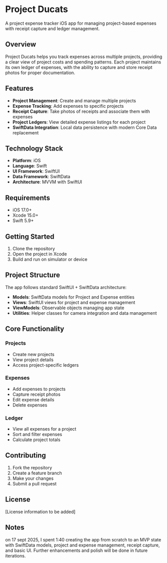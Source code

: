 # Project Ducats

A project expense tracker iOS app for managing project-based expenses with receipt capture and ledger management.

## Overview

Project Ducats helps you track expenses across multiple projects, providing a clear view of project costs and spending patterns. Each project maintains its own ledger of expenses, with the ability to capture and store receipt photos for proper documentation.

## Features

- **Project Management**: Create and manage multiple projects
- **Expense Tracking**: Add expenses to specific projects
- **Receipt Capture**: Take photos of receipts and associate them with expenses
- **Project Ledgers**: View detailed expense listings for each project
- **SwiftData Integration**: Local data persistence with modern Core Data replacement

## Technology Stack

- **Platform**: iOS
- **Language**: Swift
- **UI Framework**: SwiftUI
- **Data Framework**: SwiftData
- **Architecture**: MVVM with SwiftUI

## Requirements

- iOS 17.0+
- Xcode 15.0+
- Swift 5.9+

## Getting Started

1. Clone the repository
2. Open the project in Xcode
3. Build and run on simulator or device

## Project Structure

The app follows standard SwiftUI + SwiftData architecture:

- **Models**: SwiftData models for Project and Expense entities
- **Views**: SwiftUI views for project and expense management
- **ViewModels**: Observable objects managing app state
- **Utilities**: Helper classes for camera integration and data management

## Core Functionality

### Projects
- Create new projects
- View project details
- Access project-specific ledgers

### Expenses
- Add expenses to projects
- Capture receipt photos
- Edit expense details
- Delete expenses

### Ledger
- View all expenses for a project
- Sort and filter expenses
- Calculate project totals

## Contributing

1. Fork the repository
2. Create a feature branch
3. Make your changes
4. Submit a pull request

## License

[License information to be added]


## Notes

on 17 sept 2025, I spent 1:40 creating the app from scratch to an MVP state with SwiftData models, project and expense management, receipt capture, and basic UI. Further enhancements and polish will be done in future iterations.


